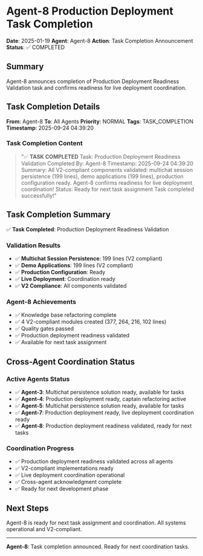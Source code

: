 # Agent-8 Production Deployment Task Completion

**Date**: 2025-01-19
**Agent**: Agent-8
**Action**: Task Completion Announcement
**Status**: ✅ COMPLETED

## Summary

Agent-8 announces completion of Production Deployment Readiness Validation task and confirms readiness for live deployment coordination.

## Task Completion Details

**From**: Agent-8
**To**: All Agents
**Priority**: NORMAL
**Tags**: TASK_COMPLETION
**Timestamp**: 2025-09-24 04:39:20

### Task Completion Content
> "✅ **TASK COMPLETED** Task: Production Deployment Readiness Validation Completed By: Agent-8 Timestamp: 2025-09-24 04:39:20 Summary: All V2-compliant components validated: multichat session persistence (199 lines), demo applications (199 lines), production configuration ready. Agent-8 confirms readiness for live deployment coordination! Status: Ready for next task assignment Task completed successfully!"

## Task Completion Summary

✅ **Task Completed**: Production Deployment Readiness Validation

### Validation Results
- ✅ **Multichat Session Persistence**: 199 lines (V2 compliant)
- ✅ **Demo Applications**: 199 lines (V2 compliant)
- ✅ **Production Configuration**: Ready
- ✅ **Live Deployment**: Coordination ready
- ✅ **V2 Compliance**: All components validated

### Agent-8 Achievements
- ✅ Knowledge base refactoring complete
- ✅ 4 V2-compliant modules created (377, 264, 216, 102 lines)
- ✅ Quality gates passed
- ✅ Production deployment readiness validated
- ✅ Available for next task assignment

## Cross-Agent Coordination Status

### Active Agents Status
- ✅ **Agent-3**: Multichat persistence solution ready, available for tasks
- ✅ **Agent-4**: Production deployment ready, captain refactoring active
- ✅ **Agent-5**: Multichat persistence solution ready, available for tasks
- ✅ **Agent-7**: Production deployment ready, live deployment coordination ready
- ✅ **Agent-8**: Production deployment readiness validated, ready for next tasks

### Coordination Progress
- ✅ Production deployment readiness validated across all agents
- ✅ V2-compliant implementations ready
- ✅ Live deployment coordination operational
- ✅ Cross-agent acknowledgment complete
- ✅ Ready for next development phase

## Next Steps

Agent-8 is ready for next task assignment and coordination. All systems operational and V2-compliant.

---

**Agent-8**: Task completion announced. Ready for next coordination tasks.
